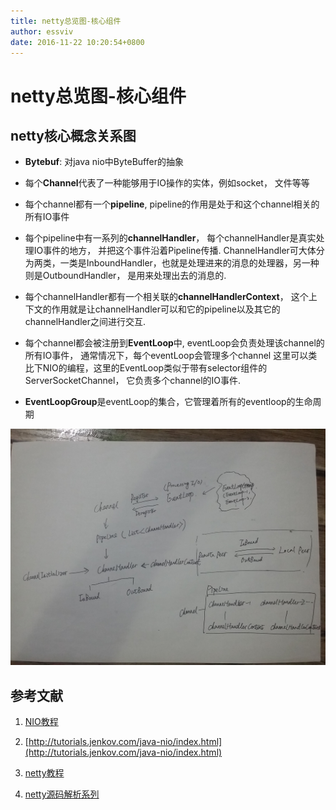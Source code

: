 ```yaml
---
title: netty总览图-核心组件
author: essviv
date: 2016-11-22 10:20:54+0800
---
```


# netty总览图-核心组件

## netty核心概念关系图
 
* **Bytebuf**: 对java nio中ByteBuffer的抽象
 
* 每个**Channel**代表了一种能够用于IO操作的实体，例如socket， 文件等等
 
* 每个channel都有一个**pipeline**, pipeline的作用是处于和这个channel相关的所有IO事件
 
* 每个pipeline中有一系列的**channelHandler**， 每个channelHandler是真实处理IO事件的地方， 并把这个事件沿着Pipeline传播. ChannelHandler可大体分为两类，一类是InboundHandler，也就是处理进来的消息的处理器，另一种则是OutboundHandler， 是用来处理出去的消息的.
 
* 每个channelHandler都有一个相关联的**channelHandlerContext**， 这个上下文的作用就是让channelHandler可以和它的pipeline以及其它的channelHandler之间进行交互. 
 
* 每个channel都会被注册到**EventLoop**中, eventLoop会负责处理该channel的所有IO事件， 通常情况下，每个eventLoop会管理多个channel
这里可以类比下NIO的编程，这里的EventLoop类似于带有selector组件的ServerSocketChannel， 它负责多个channel的IO事件.
 
* **EventLoopGroup**是eventLoop的集合，它管理着所有的eventloop的生命周期

![netty-core-components](https://github.com/Essviv/images/blob/master/netty-core-component.jpg?raw=true)

## 参考文献

1. [NIO教程](http://www.iteye.com/magazines/132-Java-NIO)

2. [http://tutorials.jenkov.com/java-nio/index.html](http://tutorials.jenkov.com/java-nio/index.html)
 
3. [netty教程](http://www.tuicool.com/articles/eENbQf)

4. [netty源码解析系列](http://ifeve.com/netty1/)